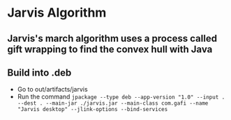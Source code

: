 # Jarvis Algorithm

## Jarvis's march algorithm uses a process called gift wrapping to find the convex hull with Java 

## Build into .deb
- Go to out/artifacts/jarvis
- Run the command `` jpackage --type deb --app-version "1.0" --input . --dest . --main-jar ./jarvis.jar --main-class com.gafi --name "Jarvis desktop" --jlink-options --bind-services ``

